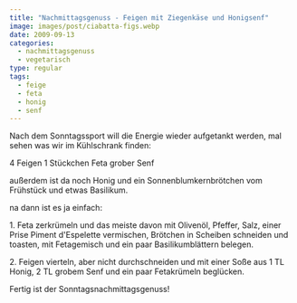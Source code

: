 ```yaml
---
title: "Nachmittagsgenuss - Feigen mit Ziegenkäse und Honigsenf"
image: images/post/ciabatta-figs.webp
date: 2009-09-13
categories: 
  - nachmittagsgenuss
  - vegetarisch
type: regular
tags: 
  - feige
  - feta
  - honig
  - senf
---
```


Nach dem Sonntagssport will die Energie wieder aufgetankt werden, mal sehen was wir im Kühlschrank finden:

4 Feigen 1 Stückchen Feta grober Senf

außerdem ist da noch Honig und ein Sonnenblumkernbrötchen vom Frühstück und etwas Basilikum.

na dann ist es ja einfach:

1\. Feta zerkrümeln und das meiste davon mit Olivenöl, Pfeffer, Salz, einer Prise Piment d'Espelette vermischen, Brötchen in Scheiben schneiden und toasten, mit Fetagemisch und ein paar Basilikumblättern belegen.

2\. Feigen vierteln, aber nicht durchschneiden und mit einer Soße aus 1 TL Honig, 2 TL grobem Senf und ein paar Fetakrümeln beglücken.

Fertig ist der Sonntagsnachmittagsgenuss!

